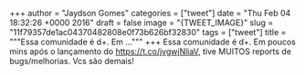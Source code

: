 
+++
author = "Jaydson Gomes"
categories = ["tweet"]
date = "Thu Feb 04 18:32:26 +0000 2016"
draft = false
image = "{TWEET_IMAGE}"
slug = "11f79357de1ac04370482808e0f73b626bf32830"
tags = ["tweet"]
title = """Essa comunidade é d+. Em ..."""
+++
Essa comunidade é d+. Em poucos mins após o lançamento do https://t.co/jvgwjNliaV, tive MUITOS reports de bugs/melhorias. Vcs são demais!
